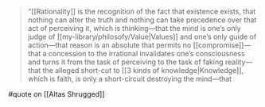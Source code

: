 > “[[Rationality]] is the recognition of the fact that existence exists, that nothing can alter the truth and nothing can take precedence over that act of perceiving it, which is thinking—that the mind is one’s only judge of [[my-library/philosofy/Value|Values]] and one’s only guide of action—that reason is an absolute that permits no [[compromise]]—that a concession to the irrational invalidates one’s consciousness and turns it from the task of perceiving to the task of faking reality—that the alleged short-cut to [[3 kinds of knowledge|Knowledge]], which is faith, is only a short-circuit destroying the mind—that

#quote  on  [[Altas Shrugged]]